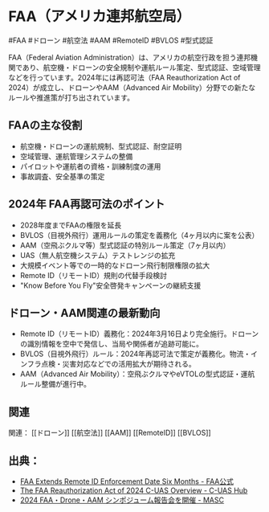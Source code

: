 # FAA（アメリカ連邦航空局）

#FAA #ドローン #航空法 #AAM #RemoteID #BVLOS #型式認証

FAA（Federal Aviation Administration）は、アメリカの航空行政を担う連邦機関であり、航空機・ドローンの安全規制や運航ルール策定、型式認証、空域管理などを行っています。2024年には再認可法（FAA Reauthorization Act of 2024）が成立し、ドローンやAAM（Advanced Air Mobility）分野での新たなルールや推進策が打ち出されています。

## FAAの主な役割
- 航空機・ドローンの運航規制、型式認証、耐空証明
- 空域管理、運航管理システムの整備
- パイロットや運航者の資格・訓練制度の運用
- 事故調査、安全基準の策定

## 2024年 FAA再認可法のポイント
- 2028年度までFAAの権限を延長
- BVLOS（目視外飛行）運用ルールの策定を義務化（4ヶ月以内に案を公表）
- AAM（空飛ぶクルマ等）型式認証の特別ルール策定（7ヶ月以内）
- UAS（無人航空機システム）テストレンジの拡充
- 大規模イベント等での一時的なドローン飛行制限権限の拡大
- Remote ID（リモートID）規則の代替手段検討
- "Know Before You Fly"安全啓発キャンペーンの継続支援

## ドローン・AAM関連の最新動向
- Remote ID（リモートID）義務化：2024年3月16日より完全施行。ドローンの識別情報を空中で発信し、当局や関係者が追跡可能に。
- BVLOS（目視外飛行）ルール：2024年再認可法で策定が義務化。物流・インフラ点検・災害対応などでの活用拡大が期待される。
- AAM（Advanced Air Mobility）：空飛ぶクルマやeVTOLの型式認証・運航ルール整備が進行中。

## 関連
関連：
 [[ドローン]] [[航空法]] [[AAM]] [[RemoteID]] [[BVLOS]]

## 出典：
- [FAA Extends Remote ID Enforcement Date Six Months - FAA公式](https://www.faa.gov/newsroom/faa-extends-remote-id-enforcement-date-six-months)
- [The FAA Reauthorization Act of 2024 C-UAS Overview - C-UAS Hub](https://cuashub.com/en/content/the-faa-reauthorization-act-of-2024-c-uas-overview/)
- [2024 FAA・Drone・AAM シンポジューム報告会を開催 - MASC](https://masc-jp.com/secretariat/news/5972/)
